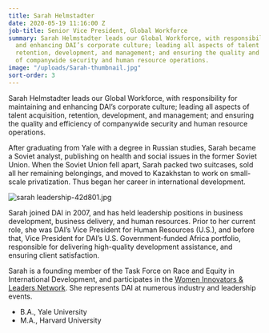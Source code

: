 ```yaml
---
title: Sarah Helmstadter
date: 2020-05-19 11:16:00 Z
job-title: Senior Vice President, Global Workforce
summary: Sarah Helmstadter leads our Global Workforce, with responsibility for maintaining
  and enhancing DAI’s corporate culture; leading all aspects of talent acquisition,
  retention, development, and management; and ensuring the quality and efficiency
  of companywide security and human resource operations.
image: "/uploads/Sarah-thumbnail.jpg"
sort-order: 3
---
```


Sarah Helmstadter leads our Global Workforce, with responsibility for maintaining and enhancing DAI’s corporate culture; leading all aspects of talent acquisition, retention, development, and management; and ensuring the quality and efficiency of companywide security and human resource operations.
 
After graduating from Yale with a degree in Russian studies, Sarah became a Soviet analyst, publishing on health and social issues in the former Soviet Union. When the Soviet Union fell apart, Sarah packed two suitcases, sold all her remaining belongings, and moved to Kazakhstan to work on small-scale privatization. Thus began her career in international development.

![sarah leadership-42d801.jpg](/uploads/sarah%20leadership-42d801.jpg)
 
Sarah joined DAI in 2007, and has held leadership positions in business development, business delivery, and human resources. Prior to her current role, she was DAI’s Vice President for Human Resources (U.S.), and before that, Vice President for DAI’s U.S. Government-funded Africa portfolio, responsible for delivering high-quality development assistance, and ensuring client satisfaction.
 
Sarah is a founding member of the Task Force on Race and Equity in International Development, and participates in the [Women Innovators & Leaders Network](https://www.wildleadershipforum.org/). She represents DAI at numerous industry and leadership events.

* B.A., Yale University
* M.A., Harvard University